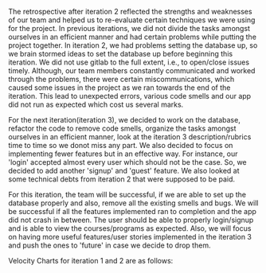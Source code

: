 The retrospective after iteration 2 reflected the strengths and weaknesses of our team and helped us to re-evaluate certain techniques we were using for the project. In previous iterations, we did not divide the tasks amongst ourselves in an efficient manner and had certain problems while putting the project together. In iteration 2, we had problems setting the database up, so we brain stormed ideas to set the database up before beginning this iteration. We did not use gitlab to the full extent, i.e., to open/close issues timely. Although, our team members constantly communicated and worked through the problems, there were certain miscommunications, which caused some issues in the project as we ran towards the end of the iteration. This lead to unexpected errors, various code smells and our app did not run as expected which cost us several marks. 

For the next iteration(iteration 3), we decided to work on the database, refactor the code to remove code smells, organize the tasks amongst ourselves in an efficient manner, look at the iteration 3 description/rubrics time to time so we donot miss any part. We also decided to focus on implementing fewer features but in an effective way. For instance, our 'login' accepted almost every user which should not be the case. So, we decided to add another 'signup' and 'guest' feature. We also looked at some technical debts from iteration 2 that were supposed to be paid. 

For this iteration, the team will be successful, if we are able to set up the database properly and also, remove all the existing smells and bugs. We will be successful if all the features implemented ran to completion and the app did not crash in between. The user should be able to properly login/signup and is able to view the courses/programs as expected. Also, we will focus on having more useful features/user stories implemented in the iteration 3 and push the ones to 'future' in case we decide to drop them.

Velocity Charts for iteration 1 and 2 are as follows:
